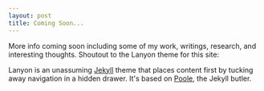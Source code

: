 ```yaml
---
layout: post
title: Coming Soon...
---
```


More info coming soon including some of my work, writings, research, and interesting thoughts. Shoutout to the Lanyon theme for this site:

Lanyon is an unassuming [Jekyll](http://jekyllrb.com) theme that places content first by tucking away navigation in a hidden drawer. It's based on [Poole](http://getpoole.com), the Jekyll butler.


